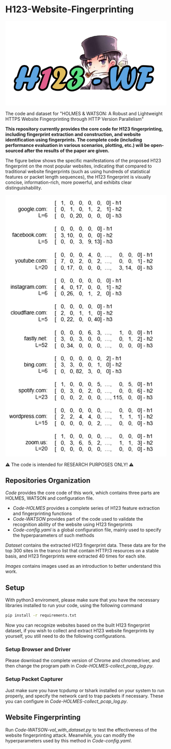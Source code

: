 # H123-Website-Fingerprinting
<p align="center">
  <img src="images/icon.png" alt="My Image" width="550">
</p>

The code and dataset for "HOLMES & WATSON: A Robust and Lightweight HTTPS Website Fingerprinting through HTTP Version Parallelism"


**This repository currently provides the core code for H123 fingerprinting, including fingerprint extraction and construction, and website identification using fingerprints. The complete code (including performance evaluation in various scenarios, plotting, etc.) will be open-sourced after the results of the paper are given.**

The figure below shows the specific manifestations of the proposed H123 fingerprint on the most popular websites, indicating that compared to traditional website fingerprints (such as using hundreds of statistical features or packet length sequences), the H123 fingerprint is visually concise, information-rich, more powerful, and exhibits clear distinguishability.
<p align="center">
  <img src="images/H123_sample.png" alt="My Image" width="550">
</p>

⚠️ The code is intended for RESEARCH PURPOSES ONLY! ⚠️ 

## Repositories Organization
*Code* provides the core code of this work, which contains three parts are HOLMES, WATSON and configuration file. 
- *Code-HOLMES* provides a complete series of H123 feature extraction and fingerprinting functions
- *Code-WATSON* provides part of the code used to validate the recognition ability of the website using H123 fingerprints
- *Code-config.yaml* is a global configuration file, mainly used to specify the hyperparameters of such methods

*Dataset* contains the extracted H123 fingerprint data. These data are for the top 300 sites in the tranco list that contain HTTP/3 resources on a stable basis, and H123 fingerprints were extracted 40 times for each site.

*Images* contains images used as an introduction to better understand this work.

## Setup
With python3 enviroment, please make sure that you have the necessary libraries installed to run your code, using the following command

```bash
pip install -r requirements.txt
```

Now you can recognize websites based on the built H123 fingerprint dataset, if you wish to collect and extract H123 website fingerprints by yourself, you still need to do the following configurations.
### Setup Browser and Driver
Please download the complete version of Chrome and chromedriver, and then change the program path in *Code-HOLMES-collect_pcap_log.py*.

### Setup Packet Capturer
Just make sure you have tcpdump or tshark installed on your system to run properly, and specify the network card to trap packets if necessary. These you can configure in *Code-HOLMES-collect_pcap_log.py*.

## Website Fingerprinting
Run *Code-WATSON-val_with_dataset.py* to test the effectiveness of the website fingerprinting attack. Meanwhile, you can modify the hyperparameters used by this method in *Code-config.yaml*.

